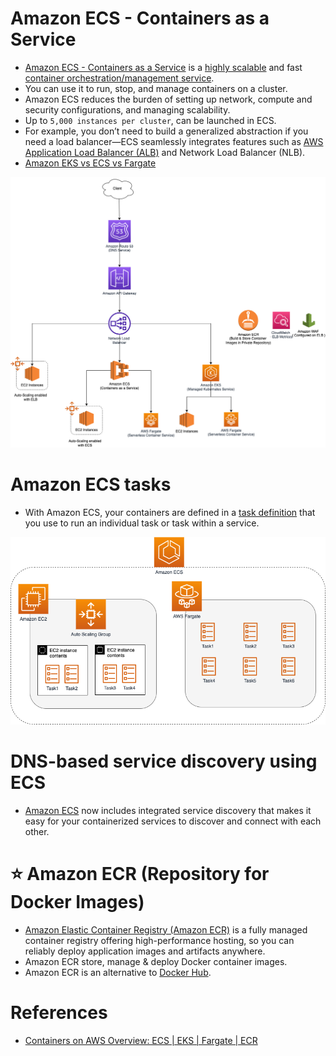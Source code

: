 
# Amazon ECS - Containers as a Service
- [Amazon ECS - Containers as a Service](https://aws.amazon.com/ecs/) is a [highly scalable](../../../1_HLDDesignComponents/0_SystemGlossaries/Scalability.md) and fast [container orchestration/management service](../../../1_HLDDesignComponents/0_SystemGlossaries/ContainerOrchestrationService.md).
- You can use it to run, stop, and manage containers on a cluster.
- Amazon ECS reduces the burden of setting up network, compute and security configurations, and managing scalability. 
- Up to `5,000 instances per cluster`, can be launched in ECS.
- For example, you don’t need to build a generalized abstraction if you need a load balancer—ECS seamlessly integrates features such as [AWS Application Load Balancer (ALB)](../../1_NetworkingAndContentDelivery/ElasticLoadBalancer/Readme.md) and Network Load Balancer (NLB).
- [Amazon EKS vs ECS vs Fargate](../EKSvsECSvsFargate.md)

![img.png](../../1_NetworkingAndContentDelivery/ElasticLoadBalancer/assests/AWS_Application_Load_Balancer.drawio.png)

# Amazon ECS tasks
- With Amazon ECS, your containers are defined in a [task definition](https://docs.aws.amazon.com/AmazonECS/latest/developerguide/task_definitions.html) that you use to run an individual task or task within a service.

![img.png](assests/ECS-Tasks.png)

# DNS-based service discovery using ECS
- [Amazon ECS]() now includes integrated service discovery that makes it easy for your containerized services to discover and connect with each other.

# :star: Amazon ECR (Repository for Docker Images)
- [Amazon Elastic Container Registry (Amazon ECR)](https://aws.amazon.com/ecr/) is a fully managed container registry offering high-performance hosting, so you can reliably deploy application images and artifacts anywhere.
- Amazon ECR store, manage & deploy Docker container images.
- Amazon ECR is an alternative to [Docker Hub](https://hub.docker.com/).

# References
- [Containers on AWS Overview: ECS | EKS | Fargate | ECR](https://www.youtube.com/watch?v=AYAh6YDXuho)
